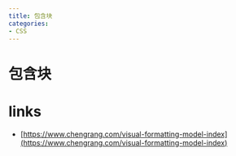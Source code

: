```yaml
---
title: 包含块
categories: 
- CSS
---
```


# 包含块


# links
- [https://www.chengrang.com/visual-formatting-model-index](https://www.chengrang.com/visual-formatting-model-index)


